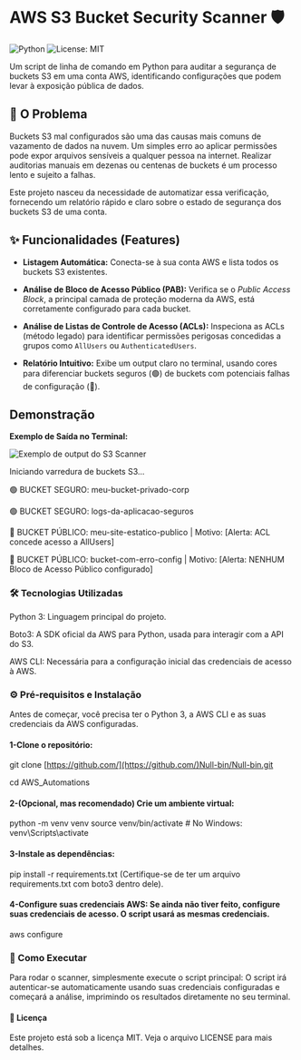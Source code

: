 # AWS S3 Bucket Security Scanner 🛡️

![Python](https://img.shields.io/badge/Python-3.9%2B-blue.svg)
![License: MIT](https://img.shields.io/badge/License-MIT-yellow.svg)

Um script de linha de comando em Python para auditar a segurança de buckets S3 em uma conta AWS, identificando configurações que podem levar à exposição pública de dados.

## 🎯 O Problema

Buckets S3 mal configurados são uma das causas mais comuns de vazamento de dados na nuvem. Um simples erro ao aplicar permissões pode expor arquivos sensíveis a qualquer pessoa na internet. Realizar auditorias manuais em dezenas ou centenas de buckets é um processo lento e sujeito a falhas.

Este projeto nasceu da necessidade de automatizar essa verificação, fornecendo um relatório rápido e claro sobre o estado de segurança dos buckets S3 de uma conta.

## ✨ Funcionalidades (Features)

* **Listagem Automática:** Conecta-se à sua conta AWS e lista todos os buckets S3 existentes.
  
* **Análise de Bloco de Acesso Público (PAB):** Verifica se o *Public Access Block*, a principal camada de proteção moderna da AWS, está corretamente configurado para cada bucket.
  
* **Análise de Listas de Controle de Acesso (ACLs):** Inspeciona as ACLs (método legado) para identificar permissões perigosas concedidas a grupos como `AllUsers` ou `AuthenticatedUsers`.
  
* **Relatório Intuitivo:** Exibe um output claro no terminal, usando cores para diferenciar buckets seguros (🟢) de buckets com potenciais falhas de configuração (🔴).

## Demonstração

**Exemplo de Saída no Terminal:**

![Exemplo de output do S3 Scanner](https://i.imgur.com/example.png)  


Iniciando varredura de buckets S3...

🟢 BUCKET SEGURO: meu-bucket-privado-corp

🟢 BUCKET SEGURO: logs-da-aplicacao-seguros

🔴 BUCKET PÚBLICO: meu-site-estatico-publico | Motivo: [Alerta: ACL concede acesso a AllUsers]

🔴 BUCKET PÚBLICO: bucket-com-erro-config | Motivo: [Alerta: NENHUM Bloco de Acesso Público configurado]

### 🛠️ Tecnologias Utilizadas
Python 3: Linguagem principal do projeto.

Boto3: A SDK oficial da AWS para Python, usada para interagir com a API do S3.

AWS CLI: Necessária para a configuração inicial das credenciais de acesso à AWS.

### ⚙️ Pré-requisitos e Instalação
Antes de começar, você precisa ter o Python 3, a AWS CLI e as suas credenciais da AWS configuradas.

#### 1-Clone o repositório:
git clone [https://github.com/](https://github.com/)Null-bin/Null-bin.git

cd AWS_Automations

#### 2-(Opcional, mas recomendado) Crie um ambiente virtual:
python -m venv venv
source venv/bin/activate  # No Windows: venv\Scripts\activate

#### 3-Instale as dependências:
pip install -r requirements.txt
(Certifique-se de ter um arquivo requirements.txt com boto3 dentro dele).

#### 4-Configure suas credenciais AWS: Se ainda não tiver feito, configure suas credenciais de acesso. O script usará as mesmas credenciais.
aws configure

### 🚀 Como Executar
Para rodar o scanner, simplesmente execute o script principal:
O script irá autenticar-se automaticamente usando suas credenciais configuradas e começará a análise, imprimindo os resultados diretamente no seu terminal.

#### 📄 Licença
Este projeto está sob a licença MIT. Veja o arquivo LICENSE para mais detalhes.
